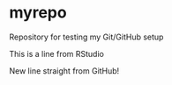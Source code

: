 # myrepo

Repository for testing my Git/GitHub setup







This is a line from RStudio

New line straight from GitHub!

